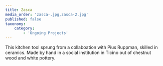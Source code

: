 ```yaml
---
title: Zasca
media_order: 'zasca-.jpg,zasca-2.jpg'
published: false
taxonomy:
    category:
        - 'Ongoing Projects'
---
```


This kitchen tool sprung from a collaboation with Pius Ruppman, skilled in ceramics. Made by hand in a social institution in Ticino out of chestnut wood and white pottery.